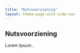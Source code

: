 ```yaml
---
title: "Nutsvoorziening"
layout: thema-page-with-side-nav
---
```


## Nutsvoorziening

Lorem Ipsum..
